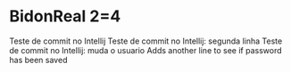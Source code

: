 # BidonReal 2=4

Teste de commit no Intellij
Teste de commit no Intellij: segunda linha
Teste de commit no Intellij: muda o usuario
Adds another line to see if password has been saved